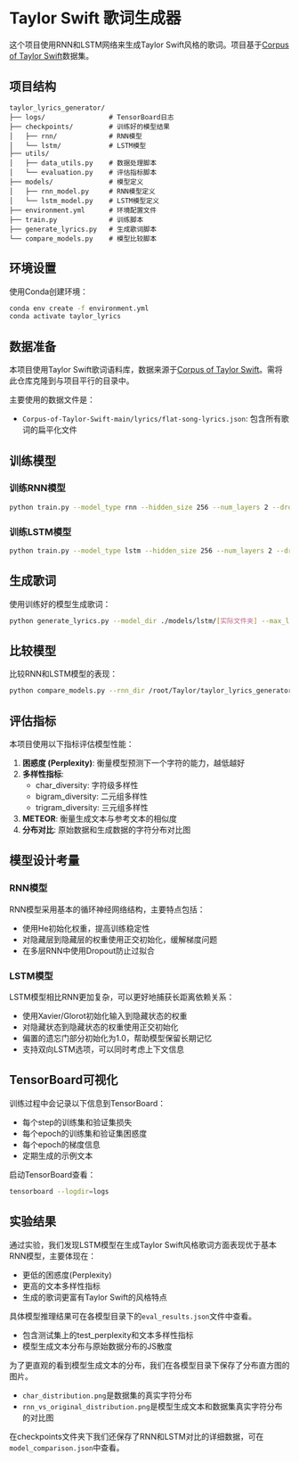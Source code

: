 # Taylor Swift 歌词生成器

这个项目使用RNN和LSTM网络来生成Taylor Swift风格的歌词。项目基于[Corpus of Taylor Swift](https://github.com/sagesolar/Corpus-of-Taylor-Swift)数据集。

## 项目结构

```
taylor_lyrics_generator/
├── logs/                # TensorBoard日志
├── checkpoints/         # 训练好的模型结果
│   ├── rnn/             # RNN模型
│   └── lstm/            # LSTM模型
├── utils/               
│   ├── data_utils.py    # 数据处理脚本
│   └── evaluation.py    # 评估指标脚本
├── models/              # 模型定义
│   ├── rnn_model.py     # RNN模型定义
│   └── lstm_model.py    # LSTM模型定义
├── environment.yml      # 环境配置文件
├── train.py             # 训练脚本
├── generate_lyrics.py   # 生成歌词脚本
└── compare_models.py    # 模型比较脚本
```

## 环境设置

使用Conda创建环境：

```bash
conda env create -f environment.yml
conda activate taylor_lyrics
```

## 数据准备

本项目使用Taylor Swift歌词语料库，数据来源于[Corpus of Taylor Swift](https://github.com/sagesolar/Corpus-of-Taylor-Swift)。需将此仓库克隆到与项目平行的目录中。

主要使用的数据文件是：
- `Corpus-of-Taylor-Swift-main/lyrics/flat-song-lyrics.json`: 包含所有歌词的扁平化文件

## 训练模型

### 训练RNN模型

```bash
python train.py --model_type rnn --hidden_size 256 --num_layers 2 --dropout 0.5 --batch_size 64 --learning_rate 0.0001 --epochs 50 --sequence_length 100 --data_path ../Corpus-of-Taylor-Swift-main/lyrics/flat-song-lyrics.json
```

### 训练LSTM模型

```bash
python train.py --model_type lstm --hidden_size 256 --num_layers 2 --dropout 0.5 --batch_size 32 --learning_rate 0.001 --epochs 50 --sequence_length 100 --bidirectional --data_path ../Corpus-of-Taylor-Swift-main/lyrics/flat-song-lyrics.json
```

## 生成歌词

使用训练好的模型生成歌词：

```bash
python generate_lyrics.py --model_dir ./models/lstm/[实际文件夹] --max_length 1000 --temperatures 0.5 0.7 1.0 1.2
```

## 比较模型

比较RNN和LSTM模型的表现：

```bash
python compare_models.py --rnn_dir /root/Taylor/taylor_lyrics_generator/checkpoints/rnn/[实际文件夹] --lstm_dir /root/Taylor/taylor_lyrics_generator/checkpoints/lstm/[实际文件夹] --data_path ../Corpus-of-Taylor-Swift-main/lyrics/flat-song-lyrics.json
```

## 评估指标

本项目使用以下指标评估模型性能：

1. **困惑度 (Perplexity)**: 衡量模型预测下一个字符的能力，越低越好
2. **多样性指标**:
   - char_diversity: 字符级多样性
   - bigram_diversity: 二元组多样性
   - trigram_diversity: 三元组多样性
3. **METEOR**: 衡量生成文本与参考文本的相似度
4. **分布对比**: 原始数据和生成数据的字符分布对比图

## 模型设计考量

### RNN模型

RNN模型采用基本的循环神经网络结构，主要特点包括：
- 使用He初始化权重，提高训练稳定性
- 对隐藏层到隐藏层的权重使用正交初始化，缓解梯度问题
- 在多层RNN中使用Dropout防止过拟合

### LSTM模型

LSTM模型相比RNN更加复杂，可以更好地捕获长距离依赖关系：
- 使用Xavier/Glorot初始化输入到隐藏状态的权重
- 对隐藏状态到隐藏状态的权重使用正交初始化
- 偏置的遗忘门部分初始化为1.0，帮助模型保留长期记忆
- 支持双向LSTM选项，可以同时考虑上下文信息

## TensorBoard可视化

训练过程中会记录以下信息到TensorBoard：
- 每个step的训练集和验证集损失
- 每个epoch的训练集和验证集困惑度
- 每个epoch的梯度信息
- 定期生成的示例文本

启动TensorBoard查看：

```bash
tensorboard --logdir=logs
```

## 实验结果

通过实验，我们发现LSTM模型在生成Taylor Swift风格歌词方面表现优于基本RNN模型，主要体现在：
- 更低的困惑度(Perplexity)
- 更高的文本多样性指标
- 生成的歌词更富有Taylor Swift的风格特点

具体模型推理结果可在各模型目录下的`eval_results.json`文件中查看。
- 包含测试集上的test_perplexity和文本多样性指标
- 模型生成文本分布与原始数据分布的JS散度

为了更直观的看到模型生成文本的分布，我们在各模型目录下保存了分布直方图的图片。
- `char_distribution.png`是数据集的真实字符分布
- `rnn_vs_original_distribution.png`是模型生成文本和数据集真实字符分布的对比图

在checkpoints文件夹下我们还保存了RNN和LSTM对比的详细数据，可在`model_comparison.json`中查看。


